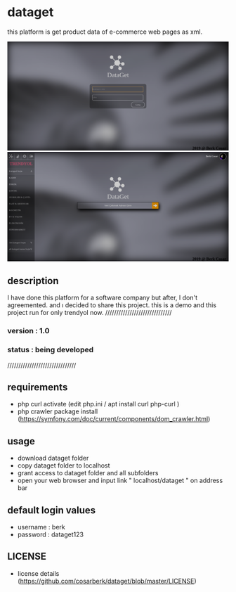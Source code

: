 # dataget
this platform is get product data of e-commerce web pages as xml.

![Login Image](https://raw.githubusercontent.com/cosarberk/dataget/master/images/login.png)
![Panel Image](https://raw.githubusercontent.com/cosarberk/dataget/master/images/panel.png)


## description
I have done this platform for a software company but after, I don't agreemented. and ı decided to share this project.
this is a demo and this project run for only trendyol now.
//////////////////////////////

### version : 1.0
### status : being developed

///////////////////////////////

## requirements
 - php curl activate (edit php.ini / apt install curl php-curl )
 - php crawler package install  (https://symfony.com/doc/current/components/dom_crawler.html)
 
 ## usage
 - download dataget folder
 - copy dataget folder to localhost
 - grant access to dataget folder and all subfolders
 - open your web browser and input link " localhost/dataget " on address bar
 
 ## default login values
 - username : berk
 - password : dataget123
 
 ## LICENSE
 - license details (https://github.com/cosarberk/dataget/blob/master/LICENSE)
